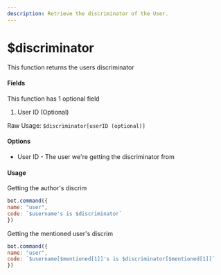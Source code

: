 ```yaml
---
description: Retrieve the discriminator of the User.
---
```


# $discriminator

This function returns the users discriminator

#### Fields

This function has 1 optional field

1. User ID \(Optional\)

Raw Usage: `$discriminator[userID (optional)]`

#### Options

* User ID - The user we're getting the discriminator from

#### Usage

Getting the author's discrim

```javascript
bot.command({
name: "user", 
code: `$username's is $discriminator`
})
```

Getting the mentioned user's discrim

```javascript
bot.command({
name: "user", 
code: `$username[$mentioned[1]]'s is $discriminator[$mentioned[1]]`
})
```

